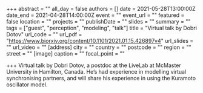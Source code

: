 +++
abstract = ""
all_day = false
authors = []
date = 2021-05-28T13:00:00Z
date_end = 2021-04-28T14:00:00Z
event = ""
event_url = ""
featured = false
location = ""
projects = ""
publishDate = ""
slides = ""
summary = ""
tags = ["guest", "perception", "modeling", "talk"]
title = "Virtual talk by Dobri Dotov"
url_code = ""
url_pdf = "https://www.biorxiv.org/content/10.1101/2021.01.15.426897v4"
url_slides = ""
url_video = ""
[address]
city = ""
country = ""
postcode = ""
region = ""
street = ""
[image]
caption = ""
focal_point = ""

+++
Virtual talk by Dobri Dotov, a postdoc at the LiveLab at McMaster University in Hamilton, Canada. He’s had experience in modelling virtual synchronising partners, and will share his experience in using the Kuramoto oscillator model.